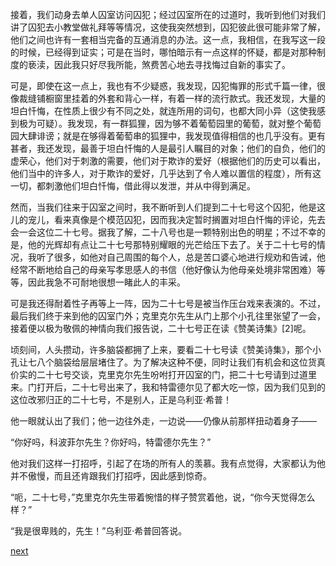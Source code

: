
接着，我们动身去单人囚室访问囚犯；经过囚室所在的过道时，我听到他们对我们讲了囚犯去小教堂做礼拜等等情况，这使我突然想到，囚犯彼此很可能非常了解，他们之间也许有一套相当完备的互通消息的办法。这一点，我相信，在我写这一段的时候，已经得到证实；可是在当时，哪怕暗示有一点这样的怀疑，都是对那种制度的亵渎，因此我只好尽我所能，煞费苦心地去寻找悔过自新的事实了。

可是，即使在这一点上，我也有不少疑惑，我发现，囚犯悔罪的形式千篇一律，很像裁缝铺橱窗里挂着的外套和背心一样，有着一样的流行款式。我还发现，大量的坦白忏悔，在性质上很少有不同之处，就连所用的词句，也都大同小异（这使我感到极为可疑）。我发现，有一群狐狸，因为够不着葡萄园里的葡萄，就对整个葡萄园大肆诽谤；就是在够得着葡萄串的狐狸中，我发现值得相信的也几乎没有。更有甚者，我还发现，最善于坦白忏悔的人是最引人瞩目的对象；他们的自负，他们的虚荣心，他们对于刺激的需要，他们对于欺诈的爱好（根据他们的历史可以看出，他们当中的许多人，对于欺诈的爱好，几乎达到了令人难以置信的程度），所有这一切，都刺激他们坦白忏悔，借此得以发泄，并从中得到满足。

然而，当我们往来于囚室之间时，我不断听到人们提到二十七号这个囚犯，他是这儿的宠儿，看来真像是个模范囚犯，因而我决定暂时搁置对坦白忏悔的评论，先去会一会这位二十七号。据我了解，二十八号也是一颗特别出色的明星；不过不幸的是，他的光辉却有点让二十七号那特别耀眼的光芒给压下去了。关于二十七号的情况，我听了很多，如他对自己周围的每个人，总是苦口婆心地进行规劝和告诫，他经常不断地给自己的母亲写孝思感人的书信（他好像认为他母亲处境非常困难）等等，因此我急不可耐地很想一睹此人的丰采。

可是我还得耐着性子再等上一阵，因为二十七号是被当作压台戏来表演的。不过，最后我们终于来到他的囚室门外；克里克尔先生从门上那个小孔往里张望了一会，接着便以极为敬佩的神情向我们报告说，二十七号正在读《赞美诗集》[2]呢。

顷刻间，人头攒动，许多脑袋都拥了上来，要看二十七号读《赞美诗集》，那个小孔让七八个脑袋给层层堵住了。为了解决这种不便，同时让我们有机会和这位货真价实的二十七号交谈，克里克尔先生吩咐打开囚室的门，把二十七号请到过道里来。门打开后，二十七号出来了，我和特雷德尔见了都大吃一惊，因为我们见到的这位改邪归正的二十七号，不是别人，正是乌利亚·希普！

他一眼就认出了我们；他一边往外走，一边说——仍像从前那样扭动着身子——

“你好吗，科波菲尔先生？你好吗，特雷德尔先生？”

他对我们这样一打招呼，引起了在场的所有人的羡慕。我有点觉得，大家都认为他并不傲慢，而且还肯跟我们打招呼，因此感到惊奇。

“呃，二十七号，”克里克尔先生带着惋惜的样子赞赏着他，说，“你今天觉得怎么样？”

“我是很卑贱的，先生！”乌利亚·希普回答说。

[next](page753.md)